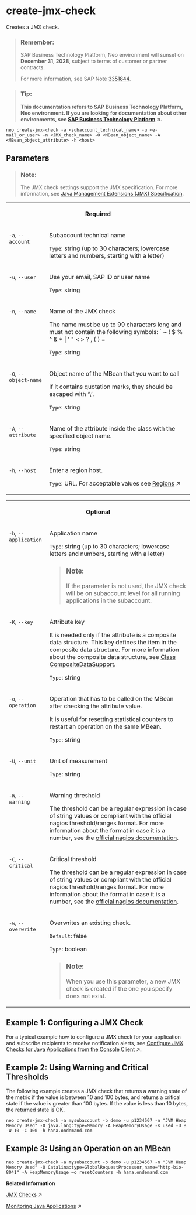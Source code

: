 <!-- loio298a207f33c4484b9894b7c4e2900566 -->

# create-jmx-check

Creates a JMX check.



> ### Remember:  
> SAP Business Technology Platform, Neo environment will sunset on **December 31, 2028**, subject to terms of customer or partner contracts.
> 
> For more information, see SAP Note [3351844](https://me.sap.com/notes/3351844).

> ### Tip:  
> **This documentation refers to SAP Business Technology Platform, Neo environment. If you are looking for documentation about other environments, see [SAP Business Technology Platform](https://help.sap.com/viewer/65de2977205c403bbc107264b8eccf4b/Cloud/en-US/6a2c1ab5a31b4ed9a2ce17a5329e1dd8.html "SAP Business Technology Platform (SAP BTP) is an integrated offering comprised of four technology portfolios: database and data management, application development and integration, analytics, and intelligent technologies. The platform offers users the ability to turn data into business value, compose end-to-end business processes, and build and extend SAP applications quickly.") :arrow_upper_right:.**



```
neo create-jmx-check -a <subaccount_technical_name> -u <e-mail_or_user> -n <JMX_check_name> -O <MBean_object_name> -A <MBean_object_attribute> -h <host>
```



## Parameters

> ### Note:  
> The JMX check settings support the JMX specification. For more information, see [Java Management Extensions \(JMX\) Specification](https://docs.oracle.com/javase/8/docs/technotes/guides/jmx/JMX_1_4_specification.pdf).


<table>
<tr>
<th valign="top" colspan="2">

Required



</th>
</tr>
<tr>
<td valign="top">

`-a`, `--account`



</td>
<td valign="top">

Subaccount technical name

`Type`: string \(up to 30 characters; lowercase letters and numbers, starting with a letter\)



</td>
</tr>
<tr>
<td valign="top">

`-u`, `--user`



</td>
<td valign="top">

Use your email, SAP ID or user name

`Type`: string



</td>
</tr>
<tr>
<td valign="top">

`-n`, `--name`



</td>
<td valign="top">

Name of the JMX check

The name must be up to 99 characters long and must not contain the following symbols: \` ~ ! $ % ^ & \* | ' " < \> ? , \( \) =

`Type`: string



</td>
</tr>
<tr>
<td valign="top">

`-O`, `--object-name`



</td>
<td valign="top">

Object name of the MBean that you want to call

If it contains quotation marks, they should be escaped with ‘\\’.

`Type`: string



</td>
</tr>
<tr>
<td valign="top">

`-A`, `--attribute`



</td>
<td valign="top">

Name of the attribute inside the class with the specified object name.

`Type`: string



</td>
</tr>
<tr>
<td valign="top">

`-h`, `--host`



</td>
<td valign="top">

Enter a region host.

`Type`: URL. For acceptable values see [Regions](https://help.sap.com/viewer/65de2977205c403bbc107264b8eccf4b/Cloud/en-US/350356d1dc314d3199dca15bd2ab9b0e.html "You can deploy applications in different regions. Each region represents a geographical location (for example, Europe, US East) where applications, data, or services are hosted.") :arrow_upper_right:



</td>
</tr>
</table>


<table>
<tr>
<th valign="top" colspan="2">

Optional



</th>
</tr>
<tr>
<td valign="top">

`-b`, `--application` 



</td>
<td valign="top">

Application name

`Type`: string \(up to 30 characters; lowercase letters and numbers, starting with a letter\)

> ### Note:  
> If the parameter is not used, the JMX check will be on subaccount level for all running applications in the subaccount.



</td>
</tr>
<tr>
<td valign="top">

`-K`, `--key`



</td>
<td valign="top">

Attribute key

It is needed only if the attribute is a composite data structure. This key defines the item in the composite data structure. For more information about the composite data structure, see [Class CompositeDataSupport](http://docs.oracle.com/javase/1.5.0/docs/api/javax/management/openmbean/CompositeDataSupport.html).

`Type`: string



</td>
</tr>
<tr>
<td valign="top">

`-o`, `--operation`



</td>
<td valign="top">

Operation that has to be called on the MBean after checking the attribute value.

It is useful for resetting statistical counters to restart an operation on the same MBean.

`Type`: string



</td>
</tr>
<tr>
<td valign="top">

`-U`, `--unit`



</td>
<td valign="top">

Unit of measurement

`Type`: string



</td>
</tr>
<tr>
<td valign="top">

`-W`, `--warning`



</td>
<td valign="top">

Warning threshold

The threshold can be a regular expression in case of string values or compliant with the official nagios threshold/ranges format. For more information about the format in case it is a number, see the [official nagios documentation](https://nagios-plugins.org/doc/guidelines.html#THRESHOLDFORMAT).



</td>
</tr>
<tr>
<td valign="top">

`-C`, `--critical`



</td>
<td valign="top">

Critical threshold

The threshold can be a regular expression in case of string values or compliant with the official nagios threshold/ranges format. For more information about the format in case it is a number, see the [official nagios documentation](https://nagios-plugins.org/doc/guidelines.html#THRESHOLDFORMAT).



</td>
</tr>
<tr>
<td valign="top">

`-w`, `--overwrite`



</td>
<td valign="top">

Overwrites an existing check.

`Default`: false

`Type`: boolean

> ### Note:  
> When you use this parameter, a new JMX check is created if the one you specify does not exist.



</td>
</tr>
</table>



## Example 1: Configuring a JMX Check

For a typical example how to configure a JMX check for your application and subscribe recipients to receive notification alerts, see [Configure JMX Checks for Java Applications from the Console Client](https://help.sap.com/viewer/64f7d2b06c6b40a9b3097860c5930641/Cloud/en-US/21d734fa88f44298a8a9cb1f759f8fb9.html "Configure a JMX check from the console client to monitor your Java application.") :arrow_upper_right:.



## Example 2: Using Warning and Critical Thresholds

The following example creates a JMX check that returns a warning state of the metric if the value is between 10 and 100 bytes, and returns a critical state if the value is greater than 100 bytes. If the value is less than 10 bytes, the returned state is OK.

```
neo create-jmx-check -a mysubaccount -b demo -u p1234567 -n "JVM Heap Memory Used" -O java.lang:type=Memory -A HeapMemoryUsage -K used -U B -W 10 -C 100 -h hana.ondemand.com
```



## Example 3: Using an Operation on an MBean

```
neo create-jmx-check -a mysubaccount -b demo -u p1234567 -n "JVM Heap Memory Used" -O Catalina:type=GlobalRequestProcessor,name="http-bio-8041" -A HeapMemoryUsage –o resetCounters -h hana.ondemand.com
```

**Related Information**  


[JMX Checks](https://help.sap.com/viewer/64f7d2b06c6b40a9b3097860c5930641/Cloud/en-US/ef5c05a713154945b347f87b54446c2b.html "Registering JMX checks for SAP Monitoring service allows alerting on any metric that is based on JMX MBean attribute.") :arrow_upper_right:

[Monitoring Java Applications](https://help.sap.com/viewer/64f7d2b06c6b40a9b3097860c5930641/Cloud/en-US/cf4b2953c2534c0a9b491abf5a4847d7.html "") :arrow_upper_right:

